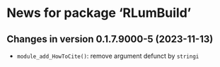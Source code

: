 




<!-- NEWS.md was auto-generated by NEWS.Rmd. Please DO NOT edit by hand!-->

# News for package ‘RLumBuild’

## Changes in version 0.1.7.9000-5 (2023-11-13)

- `module_add_HowToCite()`: remove argument defunct by `stringi`
